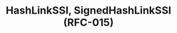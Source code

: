 ---
title: HashLinkSSI, SignedHashLinkSSI (RFC-015)
layout: home
parent: contributors
nav_order: 4
---